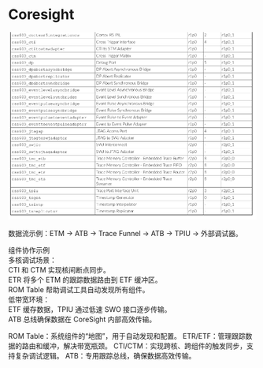 # Coresight


![Coresight关键组件](Coresight关键组件.jpg)

数据流示例：ETM → ATB → Trace Funnel → ATB → TPIU → 外部调试器。

组件协作示例  
多核调试场景：  
CTI 和 CTM 实现核间断点同步。  
ETR 将多个 ETM 的跟踪数据路由到 ETF 缓冲区。  
ROM Table 帮助调试工具自动发现所有组件。  
低带宽环境：  
ETF 缓存数据，TPIU 通过低速 SWO 接口逐步传输。  
ATB 总线确保数据在 CoreSight 内部高效传输。  

ROM Table：系统组件的“地图”，用于自动发现和配置。
ETR/ETF：管理跟踪数据的路由和缓冲，解决带宽瓶颈。
CTI/CTM：实现跨核、跨组件的触发同步，支持复杂调试逻辑。
ATB：专用跟踪总线，确保数据高效传输。
